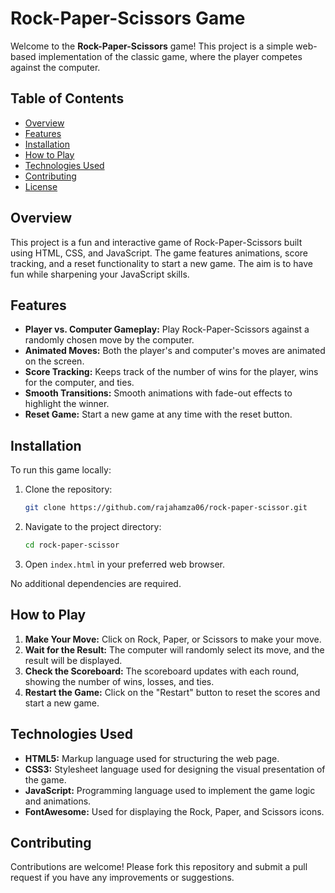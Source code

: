 # Rock-Paper-Scissors Game

Welcome to the **Rock-Paper-Scissors** game! This project is a simple web-based implementation of the classic game, where the player competes against the computer.

## Table of Contents

- [Overview](#overview)
- [Features](#features)
- [Installation](#installation)
- [How to Play](#how-to-play)
- [Technologies Used](#technologies-used)
- [Contributing](#contributing)
- [License](#license)

## Overview

This project is a fun and interactive game of Rock-Paper-Scissors built using HTML, CSS, and JavaScript. The game features animations, score tracking, and a reset functionality to start a new game. The aim is to have fun while sharpening your JavaScript skills.

## Features

- **Player vs. Computer Gameplay:** Play Rock-Paper-Scissors against a randomly chosen move by the computer.
- **Animated Moves:** Both the player's and computer's moves are animated on the screen.
- **Score Tracking:** Keeps track of the number of wins for the player, wins for the computer, and ties.
- **Smooth Transitions:** Smooth animations with fade-out effects to highlight the winner.
- **Reset Game:** Start a new game at any time with the reset button.

## Installation

To run this game locally:

1. Clone the repository:
    ```bash
    git clone https://github.com/rajahamza06/rock-paper-scissor.git
    ```
2. Navigate to the project directory:
    ```bash
    cd rock-paper-scissor
    ```
3. Open `index.html` in your preferred web browser.

No additional dependencies are required.

## How to Play

1. **Make Your Move:** Click on Rock, Paper, or Scissors to make your move.
2. **Wait for the Result:** The computer will randomly select its move, and the result will be displayed.
3. **Check the Scoreboard:** The scoreboard updates with each round, showing the number of wins, losses, and ties.
4. **Restart the Game:** Click on the "Restart" button to reset the scores and start a new game.

## Technologies Used

- **HTML5:** Markup language used for structuring the web page.
- **CSS3:** Stylesheet language used for designing the visual presentation of the game.
- **JavaScript:** Programming language used to implement the game logic and animations.
- **FontAwesome:** Used for displaying the Rock, Paper, and Scissors icons.

## Contributing

Contributions are welcome! Please fork this repository and submit a pull request if you have any improvements or suggestions.
